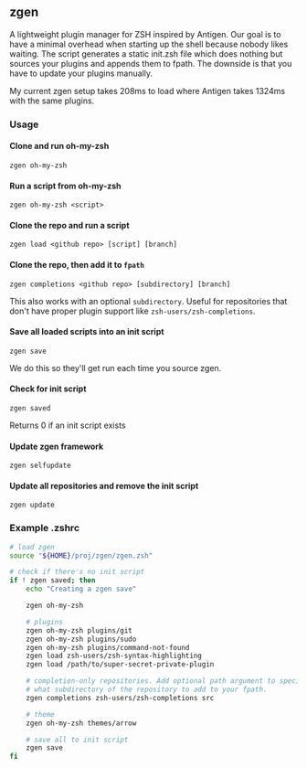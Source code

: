 ## zgen

A lightweight plugin manager for ZSH inspired by Antigen. Our goal is to have a minimal overhead when starting up the shell because nobody likes waiting. The script generates a static init.zsh file which does nothing but sources your plugins and appends them to fpath. The downside is that you have to update your plugins manually.

My current zgen setup takes 208ms to load where Antigen takes 1324ms with the same plugins.

### Usage

#### Clone and run oh-my-zsh
    zgen oh-my-zsh
    
#### Run a script from oh-my-zsh
    zgen oh-my-zsh <script>

#### Clone the repo and run a script
    zgen load <github repo> [script] [branch]

#### Clone the repo, then add it to `fpath`
    zgen completions <github repo> [subdirectory] [branch]
This also works with an optional `subdirectory`. Useful for repositories that don't have proper plugin support like `zsh-users/zsh-completions`.

#### Save all loaded scripts into an init script
    zgen save
We do this so they'll get run each time you source zgen.

#### Check for init script
    zgen saved
Returns 0 if an init script exists

#### Update zgen framework
    zgen selfupdate

#### Update all repositories and remove the init script
    zgen update

### Example .zshrc

```zsh
# load zgen
source "${HOME}/proj/zgen/zgen.zsh"

# check if there's no init script
if ! zgen saved; then
    echo "Creating a zgen save"

    zgen oh-my-zsh

    # plugins
    zgen oh-my-zsh plugins/git
    zgen oh-my-zsh plugins/sudo
    zgen oh-my-zsh plugins/command-not-found
    zgen load zsh-users/zsh-syntax-highlighting
    zgen load /path/to/super-secret-private-plugin

    # completion-only repositories. Add optional path argument to specify
    # what subdirectory of the repository to add to your fpath.
    zgen completions zsh-users/zsh-completions src

    # theme
    zgen oh-my-zsh themes/arrow

    # save all to init script
    zgen save
fi
```
